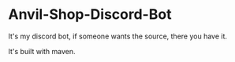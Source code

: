 # Anvil-Shop-Discord-Bot
It's my discord bot, if someone wants the source, there you have it.

It's built with maven.
